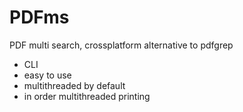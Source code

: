 # PDFms
PDF multi search, crossplatform alternative to pdfgrep

- CLI
- easy to use
- multithreaded by default
- in order multithreaded printing
